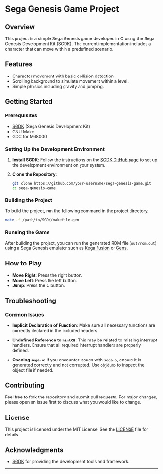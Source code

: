 # Sega Genesis Game Project

## Overview
This project is a simple Sega Genesis game developed in C using the Sega Genesis Development Kit (SGDK). The current implementation includes a character that can move within a predefined scenario.

## Features
- Character movement with basic collision detection.
- Scrolling background to simulate movement within a level.
- Simple physics including gravity and jumping.

## Getting Started

### Prerequisites
- [SGDK](https://github.com/Stephane-D/SGDK) (Sega Genesis Development Kit)
- GNU Make
- GCC for M68000

### Setting Up the Development Environment

1. **Install SGDK**:
   Follow the instructions on the [SGDK GitHub page](https://github.com/Stephane-D/SGDK) to set up the development environment on your system.

2. **Clone the Repository**:
   ```sh
   git clone https://github.com/your-username/sega-genesis-game.git
   cd sega-genesis-game
   ```

### Building the Project

To build the project, run the following command in the project directory:
```sh
make -f /path/to/SGDK/makefile.gen
```

### Running the Game

After building the project, you can run the generated ROM file (`out/rom.out`) using a Sega Genesis emulator such as [Kega Fusion](http://segaretro.org/Fusion) or [Gens](http://segaretro.org/Gens).

## How to Play

- **Move Right**: Press the right button.
- **Move Left**: Press the left button.
- **Jump**: Press the C button.

## Troubleshooting

### Common Issues

- **Implicit Declaration of Function**:
  Make sure all necessary functions are correctly declared in the included headers.

- **Undefined Reference to `hintCB`**:
  This may be related to missing interrupt handlers. Ensure that all required interrupt handlers are properly defined.

- **Opening `sega.o`**:
  If you encounter issues with `sega.o`, ensure it is generated correctly and not corrupted. Use `objdump` to inspect the object file if needed.

## Contributing

Feel free to fork the repository and submit pull requests. For major changes, please open an issue first to discuss what you would like to change.

## License

This project is licensed under the MIT License. See the [LICENSE](LICENSE) file for details.

## Acknowledgments

- [SGDK](https://github.com/Stephane-D/SGDK) for providing the development tools and framework.

---
